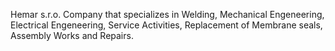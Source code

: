 Hemar s.r.o.
Company that specializes in Welding, Mechanical Engeneering, Electrical Engeneering, Service Activities, Replacement of Membrane seals, Assembly Works and Repairs.
 
